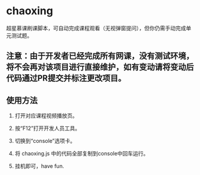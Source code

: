 # chaoxing
超星慕课刷课脚本，可自动完成课程观看（无视弹窗提问），但你仍需手动完成单元测试题。

## 注意：由于开发者已经完成所有网课，没有测试环境，将不会再对该项目进行直接维护，如有变动请将变动后代码通过PR提交并标注更改项目。

## 使用方法

1. 打开对应课程视频播放页。

2. 按“F12”打开开发人员工具。

3. 切换到“console”选项卡。

4. 将 chaoxing.js 中的代码全部复制到console中回车运行。

5. 挂机即可，have fun.

